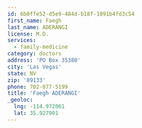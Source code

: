 ```yaml
---
id: 6b0ffe52-d5e9-484d-b18f-1091b4fd3c54
first_name: Faegh
last_name: ADERANGI
license: M.D.
services:
  - family-medicine
category: doctors
address: 'PO Box 35380'
city: 'Las Vegas'
state: NV
zip: '89133'
phone: 702-877-5199
title: 'Faegh ADERANGI'
_geoloc:
  lng: -114.972061
  lat: 35.927901
---
```

